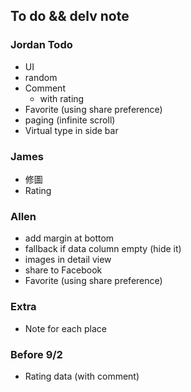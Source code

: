 ## To do && delv note
### Jordan Todo
* UI
* random
* Comment
  * with rating
* Favorite  (using share preference)
* paging (infinite scroll)
* Virtual type in side bar

### James
* 修圖
* Rating

### Allen
* add margin at bottom
* fallback if data column empty (hide it)
* images in detail view
* share to Facebook
* Favorite  (using share preference)

### Extra
* Note for each place

### Before 9/2
* Rating data (with comment)

